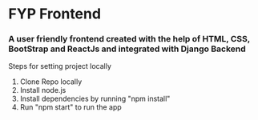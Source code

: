 # FYP Frontend

### A user friendly frontend created with the help of HTML, CSS, BootStrap and ReactJs and integrated with Django Backend

Steps for setting project locally

1. Clone Repo locally
2. Install node.js
3. Install dependencies by running "npm install"
4. Run "npm start" to run the app
